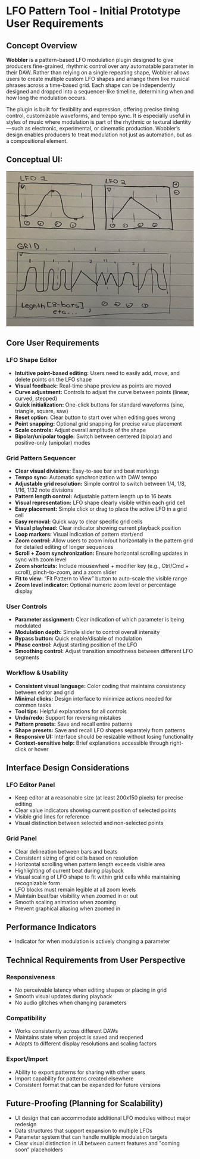 # LFO Pattern Tool - Initial Prototype User Requirements

## Concept Overview

**Wobbler** is a pattern-based LFO modulation plugin designed to give producers fine-grained, rhythmic control over any automatable parameter in their DAW. Rather than relying on a single repeating shape, Wobbler allows users to create multiple custom LFO shapes and arrange them like musical phrases across a time-based grid. Each shape can be independently designed and dropped into a sequencer-like timeline, determining when and how long the modulation occurs.

The plugin is built for flexibility and expression, offering precise timing control, customizable waveforms, and tempo sync. It is especially useful in styles of music where modulation is part of the rhythmic or textural identity—such as electronic, experimental, or cinematic production. Wobbler’s design enables producers to treat modulation not just as automation, but as a compositional element.

## Conceptual UI:
![alt text](image.png)

## Core User Requirements

### LFO Shape Editor

* **Intuitive point-based editing:** Users need to easily add, move, and delete points on the LFO shape
* **Visual feedback:** Real-time shape preview as points are moved
* **Curve adjustment:** Controls to adjust the curve between points (linear, curved, stepped)
* **Quick initialization:** One-click buttons for standard waveforms (sine, triangle, square, saw)
* **Reset option:** Clear button to start over when editing goes wrong
* **Point snapping:** Optional grid snapping for precise value placement
* **Scale controls:** Adjust overall amplitude of the shape
* **Bipolar/unipolar toggle:** Switch between centered (bipolar) and positive-only (unipolar) modes

### Grid Pattern Sequencer

* **Clear visual divisions:** Easy-to-see bar and beat markings
* **Tempo sync:** Automatic synchronization with DAW tempo
* **Adjustable grid resolution:** Simple control to switch between 1/4, 1/8, 1/16, 1/32 note divisions
* **Pattern length control:** Adjustable pattern length up to 16 beats
* **Visual representation:** LFO shape clearly visible within each grid cell
* **Easy placement:** Simple click or drag to place the active LFO in a grid cell
* **Easy removal:** Quick way to clear specific grid cells
* **Visual playhead:** Clear indicator showing current playback position
* **Loop markers:** Visual indication of pattern start/end
* **Zoom control:** Allow users to zoom in/out horizontally in the pattern grid for detailed editing of longer sequences
* **Scroll + Zoom synchronization:** Ensure horizontal scrolling updates in sync with zoom level
* **Zoom shortcuts:** Include mousewheel + modifier key (e.g., Ctrl/Cmd + scroll), pinch-to-zoom, and a zoom slider
* **Fit to view:** “Fit Pattern to View” button to auto-scale the visible range
* **Zoom level indicator:** Optional numeric zoom level or percentage display

### User Controls

* **Parameter assignment:** Clear indication of which parameter is being modulated
* **Modulation depth:** Simple slider to control overall intensity
* **Bypass button:** Quick enable/disable of modulation
* **Phase control:** Adjust starting position of the LFO
* **Smoothing control:** Adjust transition smoothness between different LFO segments

### Workflow & Usability

* **Consistent visual language:** Color coding that maintains consistency between editor and grid
* **Minimal clicks:** Design interface to minimize actions needed for common tasks
* **Tool tips:** Helpful explanations for all controls
* **Undo/redo:** Support for reversing mistakes
* **Pattern presets:** Save and recall entire patterns
* **Shape presets:** Save and recall LFO shapes separately from patterns
* **Responsive UI:** Interface should be resizable without losing functionality
* **Context-sensitive help:** Brief explanations accessible through right-click or hover

## Interface Design Considerations

### LFO Editor Panel

* Keep editor at a reasonable size (at least 200x150 pixels) for precise editing
* Clear value indicators showing current position of selected points
* Visible grid lines for reference
* Visual distinction between selected and non-selected points

### Grid Panel

* Clear delineation between bars and beats
* Consistent sizing of grid cells based on resolution
* Horizontal scrolling when pattern length exceeds visible area
* Highlighting of current beat during playback
* Visual scaling of LFO shape to fit within grid cells while maintaining recognizable form
* LFO blocks must remain legible at all zoom levels
* Maintain beat/bar visibility when zoomed in or out
* Smooth scaling animation when zooming
* Prevent graphical aliasing when zoomed in

## Performance Indicators

* Indicator for when modulation is actively changing a parameter

## Technical Requirements from User Perspective

### Responsiveness

* No perceivable latency when editing shapes or placing in grid
* Smooth visual updates during playback
* No audio glitches when changing parameters

### Compatibility

* Works consistently across different DAWs
* Maintains state when project is saved and reopened
* Adapts to different display resolutions and scaling factors

### Export/Import

* Ability to export patterns for sharing with other users
* Import capability for patterns created elsewhere
* Consistent format that can be expanded for future versions

## Future-Proofing (Planning for Scalability)

* UI design that can accommodate additional LFO modules without major redesign
* Data structures that support expansion to multiple LFOs
* Parameter system that can handle multiple modulation targets
* Clear visual distinction in UI between current features and "coming soon" placeholders

